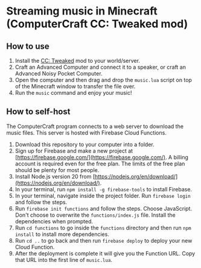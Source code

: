 # Streaming music in Minecraft (ComputerCraft CC: Tweaked mod)

## How to use

1. Install the [CC: Tweaked](https://tweaked.cc/) mod to your world/server.
2. Craft an Advanced Computer and connect it to a speaker, or craft an Advanced Noisy Pocket Computer.
3. Open the computer and then drag and drop the `music.lua` script on top of the Minecraft window to transfer the file over.
4. Run the `music` command and enjoy your music!

## How to self-host

The ComputerCraft program connects to a web server to download the music files. This server is hosted with Firebase Cloud Functions.

1. Download this repository to your computer into a folder.
2. Sign up for Firebase and make a new project at [https://firebase.google.com/](https://firebase.google.com/). A billing account is required even for the free plan. The limits of the free plan should be plenty for most people.
3. Install Node.js version 20 from [https://nodejs.org/en/download/](https://nodejs.org/en/download/).
4. In your terminal, run `npm install -g firebase-tools` to install Firebase.
5. In your terminal, navigate inside the project folder. Run `firebase login` and follow the steps.
6. Run `firebase init functions` and follow the steps. Choose JavaScript. Don't choose to overwrite the `functions/index.js` file. Install the dependencies when prompted.
7. Run `cd functions` to go inside the `functions` directory and then run `npm install` to install more dependencies.
8. Run `cd ..` to go back and then run `firebase deploy` to deploy your new Cloud Function.
9. After the deployment is complete it will give you the Function URL. Copy that URL into the first line of `music.lua`.
